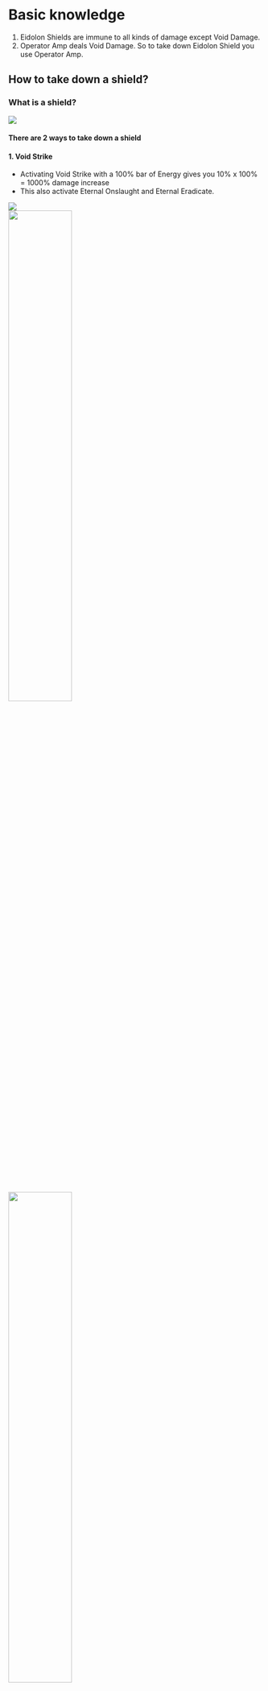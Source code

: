 # Basic knowledge

1. Eidolon Shields are immune to all kinds of damage except Void Damage.
2. Operator Amp deals Void Damage. So to take down Eidolon Shield you use Operator Amp.

<!-- panels:start -->

## How to take down a shield?

### What is a shield?

<div class="w70">
<img src="img-small/Shield.webp"/>
</div>

#### There are 2 ways to take down a shield

<!-- div:title-panel -->

#### 1. Void Strike

<!-- div:left-panel -->

- Activating Void Strike with a 100% bar of Energy gives you 10% x 100% = 1000% damage increase
- This also activate Eternal Onslaught and Eternal Eradicate.
<div>
<img src="img-small/Amp-Arcanes.webp" />
</div>

<!-- div:right-panel -->

  <div>
  <img src="img-small/Void-Strike.webp" width="50%"/>
  <img src="img-small/Energy-Bar.webp" width="50%"/>
  </div>

<!-- div:left-panel -->

- Do the math and you'll have
  - Crit Chance:
    - Raplak = 104.4%
    - Propa = 90%
  - Damage: a shit ton
- Since raplak will guarantee crit, everytime you activate Void Strike just use Raplak




<!-- div:right-panel -->

<div>
<img src="gif/Raplak-Shield.gif"/>
</div>


<!-- div:title-panel -->

#### 2. Depleting Energy

<!-- div:left-panel -->


- You used Void Strike, can't use it again since cool down time is 40s. Now what do you do?
- Use your 2nd Ability - Contamination Wave

<!-- div:right-panel -->

  <div>
  <img src="img-small/Contamination-Wave.webp" width="50%"/>
  <img src="img-small/CW-Bar.webp" width="50%"/>
  </div>


<!-- div:left-panel -->

- Activate CW 3 times and a Void Sling if you have a full bar of Energy.

- Then Propa - Propa - Raplak to destroy the shield.

-     Propa - Propa - Raplak = Middle Mouse - Middle Mouse - Left Click

- In my case i remapped "Middle Mouse" to "Mouse Wheel Up" so it'd be:

-     Wheel Up - Wheel Up - Left Click

- Then press E to Melee (Vastilok) to destroy the limb

-     Pressing 5 to transfer from Operator to Warframe is significantly slower than pressing E

<!-- div:right-panel -->

  <div>
  <img src="gif/Propa-Shield.gif"/>
  </div>


<!-- div:title-panel -->


## How to take down a limb?

### What is a limb

Parts that are highlighted red are limbs

<div class="w30">
<img src="img-small/Teralyst.webp"/>
<img src="img-small/Gantulyst.webp"/>
<img src="img-small/Hydrolyst.webp"/>
</div>

### Use Vastilok

- Vastilok is a Gunblade, that means it's a shotgun disguise as a Melee

### Use Zenith

- Zenith is a primary weapon, if your Vastilok couldn't finish the limb, just click Left Mouse to fire Zenith
- Zenith have 2 fire mode, Auto and Semi-Auto. You'll want the Semi-Auto Mode since it deals higher damage
- To Switch to Semi-Auto, click Middle Mouse.

## Teralyst

## Gantulyst

## Hydrolyst

<!-- panels:end -->